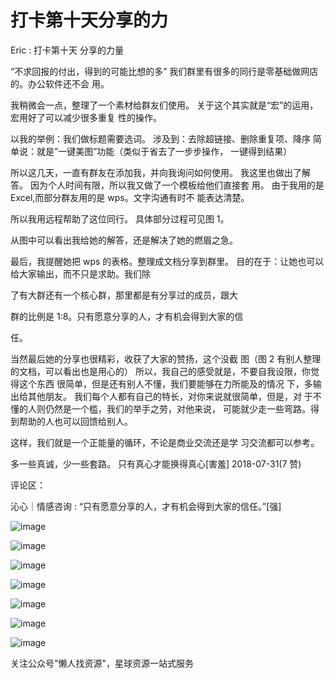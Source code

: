 # 打卡第十天分享的力

Eric : 打卡第十天 分享的力量

“不求回报的付出，得到的可能比想的多” 我们群里有很多的同行是零基础做网店的。办公软件还不会 用。

我稍微会一点，整理了一个素材给群友们使用。 关于这个其实就是“宏”的运用，宏用好了可以减少很多重复 性的操作。

以我的举例：我们做标题需要选词。 涉及到：去除超链接、删除重复项、降序 简单说：就是”一键美图”功能（类似于省去了一步步操作， 一键得到结果）

所以这几天，一直有群友在添加我，并向我询问如何使用。 我这里也做出了解答。 因为个人时间有限，所以我又做了一个模板给他们直接套 用。 由于我用的是 Excel,而部分群友用的是 wps。文字沟通有时不 能表达清楚。

所以我用远程帮助了这位同行。 具体部分过程可见图 1。

从图中可以看出我给她的解答，还是解决了她的燃眉之急。

最后，我提醒她把 wps 的表格。整理成文档分享到群里。 目的在于：让她也可以给大家输出，而不只是求助。我们除

了有大群还有一个核心群，那里都是有分享过的成员，跟大

群的比例是 1:8。只有愿意分享的人，才有机会得到大家的信

任。

当然最后她的分享也很精彩，收获了大家的赞扬，这个没截 图（图 2 有别人整理的文档，可以看出也是用心的） 所以，我自己的感受就是，不要自我设限，你觉得这个东西 很简单，但是还有别人不懂，我们要能够在力所能及的情况 下，多输出给其他朋友。 我们每个人都有自己的特长，对你来说就很简单，但是，对 于不懂的人则仍然是一个槛，我们的举手之劳，对他来说， 可能就少走一些弯路。得到帮助的人也可以回馈给别人。

这样，我们就是一个正能量的循环，不论是商业交流还是学 习交流都可以参考。

多一些真诚，少一些套路。 只有真心才能换得真心[害羞] 2018-07-31(7 赞)

评论区：

沁心｜情感咨询 : “只有愿意分享的人，才有机会得到大家的信任。”[强]

![image](img/Image_730.png)

![image](img/Image_731.png)

![image](img/Image_732.png)

![image](img/Image_733.png)

![image](img/Image_734.png)

![image](img/Image_735.png)

![image](img/Image_736.png)

关注公众号"懒人找资源"，星球资源一站式服务